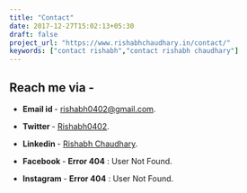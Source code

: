 ```yaml
---
title: "Contact"
date: 2017-12-27T15:02:13+05:30
draft: false
project_url: "https://www.rishabhchaudhary.in/contact/"
keywords: ["contact rishabh","contact rishabh chaudhary"]
---
```


## Reach me via -
* **Email id  <i style="color: maroon" class='fa fa-envelope'></i>** - [rishabh0402@gmail.com](mailto:rishabh0402@gmail.com?Subject=Hi%20Rishabh).

* **Twitter  <i class='fa fa-twitter'></i>** - [Rishabh0402](https://twitter.com/Rishabh0402).

* **Linkedin  <i class='fa fa-linkedin'></i>** - [Rishabh Chaudhary](https://www.linkedin.com/in/rishabh-chaudhary-0402/).

* **Facebook  <i style="color: navy" class='fa fa-facebook'></i>** - **Error 404** : User Not Found.

* **Instagram <i style="color: fuchsia" class='fa fa-instagram'></i>** - **Error 404** : User Not Found.
